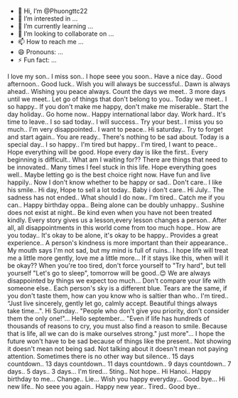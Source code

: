 - 👋 Hi, I’m @Phuongttc22
- 👀 I’m interested in ...
- 🌱 I’m currently learning ...
- 💞️ I’m looking to collaborate on ...
- 📫 How to reach me ...
- 😄 Pronouns: ...
- ⚡ Fun fact: ...

<!---
Phuongttc22/Phuongttc22 is a ✨ special ✨ repository because its `README.md` (this file) appears on your GitHub profile.
You can click the Preview link to take a look at your changes.
--->
I love my son..
I miss son..
I hope seee you soon..
Have a nice day..
Good afternoon..
Good luck..
Wish you will always be successful..
Dawn is always ahead..
Wishing you peace always.
Count the days we meet..
3 more days until we meet..
Let go of things that don't belong to you..
Today we meet..
I so happy..
If you don't make me happy, don't make me miserable..
Start the day holiday..
Go home now..
Happy international labor day.
Work hard..
It's time to leave..
I so sad today..
I will success..
Try your best..
I miss you so much..
I'm very disappointed..
I want to peace..
Hi saturday..
Try to forget and start again..
You are ready..
There's nothing to be sad about.
Today is a special day..
I so happy..
I'm tired but happy..
I'm tired, I want to peace..
Hope everything will be good.
Hope every day is like the first..
Every beginning is difficult..
What am I waiting for??
There are things that need to be innovated..
Many times I feel stuck in this life.
Hope everything goes well..
Maybe letting go is the best choice right now.
Have fun and live happily..
Now I don't know whether to be happy or sad..
Don't care..
I like his smile..
Hi day, Hope to sell a lot today..
Baby i don't care..
Hi July..
The sadness has not ended..
What should I do now..
I'm tired..
Catch me if you can..
Happy birthday oppa..
Being alone can be doubly unhappy..
Sushine does not exist at night..
Be kind even when you have not been treated kindly.
Every story gives us a lesson,every lesson changes a person..
After all, all disappointments in this world come from too much hope..
How are you today..
It's okay to be alone, it's okay to be happy..
Provides a great experience..
A person's kindness is more important than their appearance..
My mouth says I'm not sad, but my mind is full of ruins..
I hope life will treat me a little more gently, love me a little more...
If it stays like this, when will it be okay??
When you're too tired, don't force yourself to "Try hard", but tell yourself "Let's go to sleep", tomorrow will be good..😊
We are always disappointed by things we expect too much...
Don't compare your life with someone else.. Each person's sky is a different blue. Tears are the same, if you don't taste them, how can you know who is saltier than who..
I'm tired..
“Just live sincerely, gently let go, calmly accept. Beautiful things always take time...".
Hi Sunday..
"People who don't give you priority, don't consider them the only one!"...
Hello september...
"Even if life has hundreds of thousands of reasons to cry, you must also find a reason to smile. Because that is life, all we can do is make ourselves strong." just more"...
I hope the future won't have to be sad because of things like the present..
Not showing it doesn't mean not being sad. Not talking about it doesn't mean not paying attention. Sometimes there is no other way but silence..
15 days countdown..
13 days countdown..
11 days countdown..
9 days countdown..
7 days..
5 days..
3 days...
I'm tired...
5ting..
Not hope..
Hi Hanoi..
Happy birthday to me...
Change..
Lie...
Wish you happy everyday...
Good bye...
Hi new life..
No seee you again..
Happy new year..
Tired..
Good bye..
